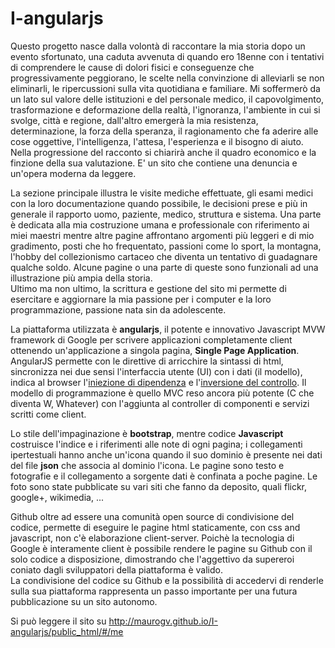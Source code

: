 ﻿I-angularjs
================

Questo progetto nasce dalla volontà di raccontare la mia storia dopo un evento sfortunato, una caduta avvenuta di quando ero 18enne con i tentativi di comprendere le cause di dolori fisici e conseguenze che progressivamente peggiorano, le scelte nella convinzione di alleviarli se non eliminarli, le ripercussioni sulla vita quotidiana e familiare. Mi soffermerò da un lato sul valore delle istituzioni e del personale medico, il capovolgimento, trasformazione e deformazione della realtà, l'ignoranza, l'ambiente in cui si svolge, città e regione, dall'altro emergerà la mia resistenza, determinazione, la forza della speranza, il ragionamento che fa aderire alle cose oggettive, l'intelligenza, l'attesa, l'esperienza e il bisogno di aiuto. Nella progressione del racconto si chiarirà anche il quadro economico e la finzione della sua valutazione. E' un sito che contiene una denuncia e un'opera moderna da leggere.

La sezione principale illustra le visite mediche effettuate, gli esami medici con la loro documentazione quando possibile, le decisioni prese e più in generale il rapporto uomo, paziente, medico, struttura e sistema. Una parte è dedicata alla mia costruzione umana e professionale con riferimento ai miei maestri mentre altre pagine affrontano argomenti più leggeri e di mio gradimento, posti che ho frequentato, passioni come lo sport, la montagna, l'hobby del collezionismo cartaceo che diventa un tentativo di guadagnare qualche soldo. Alcune pagine o una parte di queste sono funzionali ad una illustrazione più ampia della storia.  
Ultimo ma non ultimo, la scrittura e gestione del sito mi permette di esercitare e aggiornare la mia passione per i computer e la loro programmazione, passione nata sin da adolescente.
  
La piattaforma utilizzata è **angularjs**, il potente e innovativo Javascript MVW framework di Google per scrivere applicazioni completamente client ottenendo un'applicazione a singola pagina, **Single Page Application**. AngularJS permette con le direttive di arricchire la sintassi di html, sincronizza nei due sensi l'interfaccia utente (UI) con i dati (il modello), indica al browser l'[iniezione di dipendenza](http://it.wikipedia.org/wiki/Dependency_injection) e l'[inversione del controllo](http://it.wikipedia.org/wiki/Inversion_of_Control). Il modello di programmazione è quello MVC reso ancora più potente (C che diventa W, Whatever) con l'aggiunta al controller di componenti e servizi scritti come client. 

Lo stile dell'impaginazione è **bootstrap**, mentre codice **Javascript** costruisce l'indice e i riferimenti alle note di ogni pagina; i collegamenti ipertestuali hanno anche un'icona quando il suo dominio è presente nei dati del file **json** che associa al dominio l'icona. 
Le pagine sono testo e fotografie e il collegamento a sorgente dati è confinata a poche pagine. Le foto sono state pubblicate su vari siti che fanno da deposito, quali flickr, google+, wikimedia, ...

Github oltre ad essere una comunità open source di condivisione del codice, permette di eseguire le pagine html staticamente, con css and javascript, non c'è elaborazione client-server. Poichè la tecnologia di Google è interamente client è possibile rendere le pagine su Github con il solo codice a disposizione, dimostrando che l'aggettivo da supereroi coniato dagli sviluppatori della piattaforma è valido.  
La condivisione del codice su Github e la possibilità di accedervi di renderle sulla sua piattaforma rappresenta un passo importante per una futura pubblicazione su un sito autonomo.

Si può leggere il sito su http://maurogv.github.io/I-angularjs/public_html/#/me
